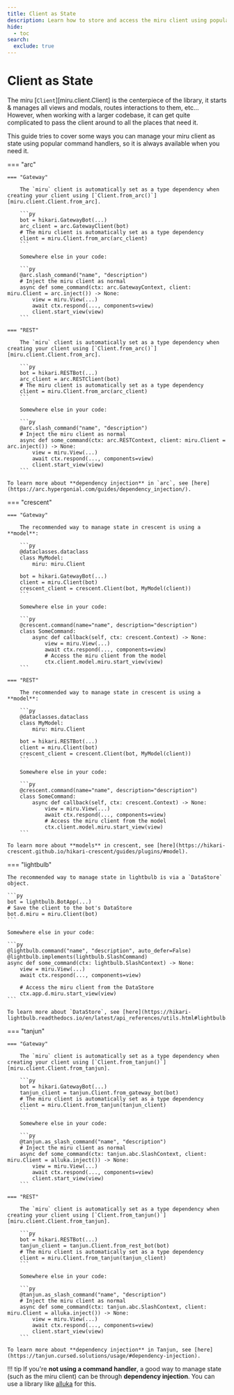 ```yaml
---
title: Client as State
description: Learn how to store and access the miru client using popular command handlers.
hide:
  - toc
search:
  exclude: true
---
```


# Client as State

The miru [`Client`][miru.client.Client] is the centerpiece of the library, it starts & manages all views and modals, routes interactions to them, etc... However, when working with a larger codebase, it can get quite complicated to pass the client around to all the places that need it.

This guide tries to cover some ways you can manage your miru client as state using popular command handlers, so it is always available when you need it.

=== "arc"

    === "Gateway"

        The `miru` client is automatically set as a type dependency when creating your client using [`Client.from_arc()`][miru.client.Client.from_arc].

        ```py
        bot = hikari.GatewayBot(...)
        arc_client = arc.GatewayClient(bot)
        # The miru client is automatically set as a type dependency
        client = miru.Client.from_arc(arc_client)
        ```

        Somewhere else in your code:

        ```py
        @arc.slash_command("name", "description")
        # Inject the miru client as normal
        async def some_command(ctx: arc.GatewayContext, client: miru.Client = arc.inject()) -> None:
            view = miru.View(...)
            await ctx.respond(..., components=view)
            client.start_view(view)
        ```

    === "REST"

        The `miru` client is automatically set as a type dependency when creating your client using [`Client.from_arc()`][miru.client.Client.from_arc].

        ```py
        bot = hikari.RESTBot(...)
        arc_client = arc.RESTClient(bot)
        # The miru client is automatically set as a type dependency
        client = miru.Client.from_arc(arc_client)
        ```

        Somewhere else in your code:

        ```py
        @arc.slash_command("name", "description")
        # Inject the miru client as normal
        async def some_command(ctx: arc.RESTContext, client: miru.Client = arc.inject()) -> None:
            view = miru.View(...)
            await ctx.respond(..., components=view)
            client.start_view(view)
        ```

    To learn more about **dependency injection** in `arc`, see [here](https://arc.hypergonial.com/guides/dependency_injection/).

=== "crescent"

    === "Gateway"

        The recommended way to manage state in crescent is using a **model**:

        ```py
        @dataclasses.dataclass
        class MyModel:
            miru: miru.Client

        bot = hikari.GatewayBot(...)
        client = miru.Client(bot)
        crescent_client = crescent.Client(bot, MyModel(client))
        ```

        Somewhere else in your code:

        ```py
        @crescent.command(name="name", description="description")
        class SomeCommand:
            async def callback(self, ctx: crescent.Context) -> None:
                view = miru.View(...)
                await ctx.respond(..., components=view)
                # Access the miru client from the model
                ctx.client.model.miru.start_view(view)
        ```

    === "REST"

        The recommended way to manage state in crescent is using a **model**:

        ```py
        @dataclasses.dataclass
        class MyModel:
            miru: miru.Client

        bot = hikari.RESTBot(...)
        client = miru.Client(bot)
        crescent_client = crescent.Client(bot, MyModel(client))
        ```

        Somewhere else in your code:

        ```py
        @crescent.command(name="name", description="description")
        class SomeCommand:
            async def callback(self, ctx: crescent.Context) -> None:
                view = miru.View(...)
                await ctx.respond(..., components=view)
                # Access the miru client from the model
                ctx.client.model.miru.start_view(view)
        ```

    To learn more about **models** in crescent, see [here](https://hikari-crescent.github.io/hikari-crescent/guides/plugins/#model).

=== "lightbulb"

    The recommended way to manage state in lightbulb is via a `DataStore` object.

    ```py
    bot = lightbulb.BotApp(...)
    # Save the client to the bot's DataStore
    bot.d.miru = miru.Client(bot)
    ```

    Somewhere else in your code:

    ```py
    @lightbulb.command("name", "description", auto_defer=False)
    @lightbulb.implements(lightbulb.SlashCommand)
    async def some_command(ctx: lightbulb.SlashContext) -> None:
        view = miru.View(...)
        await ctx.respond(..., components=view)

        # Access the miru client from the DataStore
        ctx.app.d.miru.start_view(view)
    ```

    To learn more about `DataStore`, see [here](https://hikari-lightbulb.readthedocs.io/en/latest/api_references/utils.html#lightbulb.utils.data_store.DataStore).

=== "tanjun"

    === "Gateway"

        The `miru` client is automatically set as a type dependency when creating your client using [`Client.from_tanjun()`][miru.client.Client.from_tanjun].

        ```py
        bot = hikari.GatewayBot(...)
        tanjun_client = tanjun.Client.from_gateway_bot(bot)
        # The miru client is automatically set as a type dependency
        client = miru.Client.from_tanjun(tanjun_client)
        ```

        Somewhere else in your code:

        ```py
        @tanjun.as_slash_command("name", "description")
        # Inject the miru client as normal
        async def some_command(ctx: tanjun.abc.SlashContext, client: miru.Client = alluka.inject()) -> None:
            view = miru.View(...)
            await ctx.respond(..., components=view)
            client.start_view(view)
        ```

    === "REST"

        The `miru` client is automatically set as a type dependency when creating your client using [`Client.from_tanjun()`][miru.client.Client.from_tanjun].

        ```py
        bot = hikari.RESTBot(...)
        tanjun_client = tanjun.Client.from_rest_bot(bot)
        # The miru client is automatically set as a type dependency
        client = miru.Client.from_tanjun(tanjun_client)
        ```

        Somewhere else in your code:

        ```py
        @tanjun.as_slash_command("name", "description")
        # Inject the miru client as normal
        async def some_command(ctx: tanjun.abc.SlashContext, client: miru.Client = alluka.inject()) -> None:
            view = miru.View(...)
            await ctx.respond(..., components=view)
            client.start_view(view)
        ```

    To learn more about **dependency injection** in Tanjun, see [here](https://tanjun.cursed.solutions/usage/#dependency-injection).

!!! tip
    If you're **not using a command handler**, a good way to manage state (such as the miru client) can be through **dependency injection**. You can use a library like [alluka](https://alluka.cursed.solutions/) for this.
